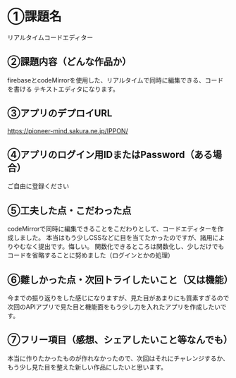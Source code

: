# ①課題名
リアルタイムコードエディター

## ②課題内容（どんな作品か）
firebaseとcodeMirrorを使用した、リアルタイムで同時に編集できる、コードを書ける
テキストエディタになります。

## ③アプリのデプロイURL
https://pioneer-mind.sakura.ne.jp/IPPON/

## ④アプリのログイン用IDまたはPassword（ある場合）
ご自由に登録ください

## ⑤工夫した点・こだわった点
codeMirrorで同時に編集できることをこだわりとして、コードエディターを作成しました。
本当はもう少しCSSなどに目を当てたかったのですが、諸用によりやむなく提出です。悔しい。
関数化できるところは関数化し、少しだけでもコードを省略することに努めました（ログインとかの処理）


## ⑥難しかった点・次回トライしたいこと（又は機能）
今までの振り返りをした感じになりますが、見た目があまりにも質素すぎるので
次回のAPIアプリで見た目と機能面をもう少し力を入れたアプリを作成したいです。

## ⑦フリー項目（感想、シェアしたいこと等なんでも）
本当に作りたかったものが作れなかったので、次回はそれにチャレンジするか、
もう少し見た目を整えた新しい作品にしたいと思います。
